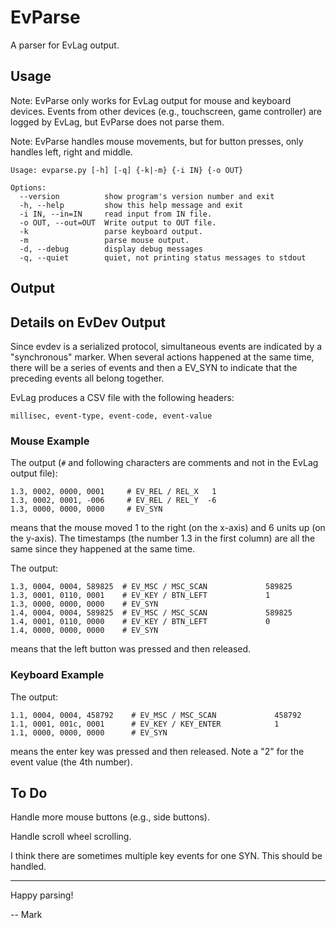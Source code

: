 # EvParse

A parser for EvLag output.


## Usage

Note: EvParse only works for EvLag output for mouse and keyboard
devices.  Events from other devices (e.g., touchscreen, game
controller) are logged by EvLag, but EvParse does not parse them.

Note: EvParse handles mouse movements, but for button presses, only
handles left, right and middle.

```
Usage: evparse.py [-h] [-q] {-k|-m} {-i IN} {-o OUT}

Options:
  --version          show program's version number and exit
  -h, --help         show this help message and exit
  -i IN, --in=IN     read input from IN file.
  -o OUT, --out=OUT  Write output to OUT file.
  -k                 parse keyboard output.
  -m                 parse mouse output.
  -d, --debug        display debug messages
  -q, --quiet        quiet, not printing status messages to stdout
```

## Output

## Details on EvDev Output

Since evdev is a serialized protocol, simultaneous events are
indicated by a "synchronous" marker.  When several actions happened at
the same time, there will be a series of events and then a EV_SYN to
indicate that the preceding events all belong together.

EvLag produces a CSV file with the following headers:

```
millisec, event-type, event-code, event-value
```

### Mouse Example

The output (`#` and following characters are comments and not in the
EvLag output file):

```
1.3, 0002, 0000, 0001     # EV_REL / REL_X   1
1.3, 0002, 0001, -006     # EV_REL / REL_Y  -6
1.3, 0000, 0000, 0000     # EV_SYN 

```

means that the mouse moved 1 to the right (on the x-axis) and 6 units
up (on the y-axis).  The timestamps (the number 1.3 in the first
column) are all the same since they happened at the same time.

The output:

```
1.3, 0004, 0004, 589825  # EV_MSC / MSC_SCAN             589825
1.3, 0001, 0110, 0001    # EV_KEY / BTN_LEFT             1
1.3, 0000, 0000, 0000    # EV_SYN 
1.4, 0004, 0004, 589825  # EV_MSC / MSC_SCAN             589825
1.4, 0001, 0110, 0000    # EV_KEY / BTN_LEFT             0
1.4, 0000, 0000, 0000    # EV_SYN 
```

means that the left button was pressed and then released.


### Keyboard Example

The output:

```
1.1, 0004, 0004, 458792    # EV_MSC / MSC_SCAN             458792
1.1, 0001, 001c, 0001      # EV_KEY / KEY_ENTER            1
1.1, 0000, 0000, 0000      # EV_SYN 
```

means the enter key was pressed and then released.  Note a "2" for the
event value (the 4th number).


## To Do

Handle more mouse buttons (e.g., side buttons).

Handle scroll wheel scrolling.

I think there are sometimes multiple key events for one SYN.  This
should be handled.

-----------------------------

Happy parsing!

-- Mark
